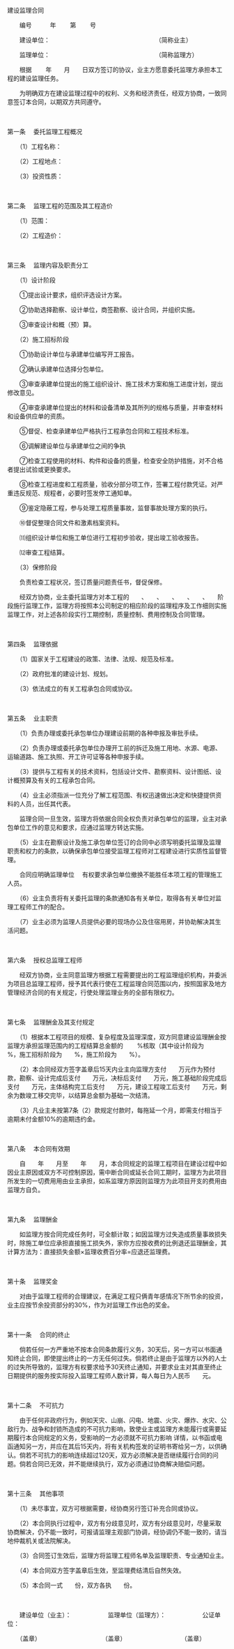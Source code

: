 



建设监理合同



 

　　编号　　　年　　 第　　 号　　

　　建设单位：　　　　　　　　　　　　　　　　　 （简称业主）　　

　　监理单位：　　　　　　　　　　　　　　　　　 （简称监理方）　　

　　根据　　 年　　月　　日双方签订的协议，业主方愿意委托监理方承担本工程的建设监理任务。　　

　　为明确双方在建设监理过程中的权利、义务和经济责任，经双方协商，一致同意签订本合同，以期双方共同遵守。

　　

第一条
　委托监理工程概况　　

　　（1）工程名称：　　

　　（2）工程地点：　　

　　（3）投资性质：

　　

第二条
　监理工程的范围及其工程造价　　

　　（1）范围：　　

　　（2）工程造价：

　　

第三条
　监理内容及职责分工　　

　　（1）设计阶段　　

　　①提出设计要求，组织评选设计方案。　　

　　②协助选择勘察、设计单位，商签勘察、设计合同，并组织实施。　　

　　③审查设计和概（预）算。　　

　　（2）施工招标阶段　　

　　①协助设计单位与承建单位编写开工报告。　　

　　②确认承建单位选择分包单位。　　

　　③审查承建单位提出的施工组织设计、施工技术方案和施工进度计划，提出修改意见。　　

　　④审查承建单位提出的材料和设备清单及其所列的规格与质量，并审查材料和设备供应单的资质。　　

　　⑤督促、检查承建单位严格执行工程承包合同和工程技术标准。　　

　　⑥调解建设单位与承建单位之间的争执　　

　　⑦检查工程使用的材料、构件和设备的质量，检查安全防护措施，对不合格者提出试验或更换要求。　　

　　⑧检查工程进度和工程质量，验收分部分项工作，签署工程付款凭证。对严重违反规范、规程者，必要时签发停工通知单。　　

　　⑨鉴定隐蔽工程，参与处理工程质量事故，监督事故处理方案的执行。　　

　　⑩督促整理合同文件和激素档案资料。　　

　　⑾组织设计单位和施工单位进行工程初步验收，提出竣工验收报告。　　

　　⑿审查工程结算。　　

　　（3）保修阶段　　

　　负责检查工程状况，签订质量问题责任书，督促保修。　　

　　经双方协商，业主委托监理方对本工程的　　、　　、　　、　　、　　、　　阶段施行监理工作，监理方将按照本公司制定的相应阶段的监理程序及工作细则实施监理工作，对上述各阶段实行工期控制，质量控制、费用控制及合同管理。

　　

第四条
　监理依据　　

　　（1）国家关于工程建设的政策、法律、法规、规范及标准。　　

　　（2）政府批准的建设计划、规划。　　

　　（3）依法成立的有关工程承包合同或协议。

　　

第五条
　业主职责　　

　　（1）负责办理或委托承包单位办理建设前期的各种申报及审批手续。　　

　　（2）负责办理或委托承包单位办理开工前的拆迁及施工用地、水源、电源、运输道路、施工执照、开工许可证等各种申报手续。　　

　　（3）提供与工程有关的技术资料，包括设计文件、勘察资料、设计图纸、设计概预算及有关的工程承包合同。　　

　　（4）业主必须指派一位充分了解工程范围、有权迅速做出决定和快捷提供资料的人员，出任其代表。　　

　　监理合同一旦生效，监理方将依据合同全权负责对承包单位的监理，业主对承包单位工作的意见和要求，应通过监理方转达实施。　　

　　（5）业主在勘察设计及施工承包单位签订的合同中必须写明委托监理及监理职责和权力的条款，以确保承包单位接受监理工程师对工程建设进行实质性监督管理。

　　合同应明确监理单位　 有权要求承包单位撤换不能胜任本项工程的管理施工人员。　　

　　（6）业主负责将有关委托监理的条款通知各有关单位，取得各有关单位对监理工程师工作的配合。　　

　　（7）业主必须为监理人员提供必要的现场办公及住宿用房，并协助解决其生活问题。

　　

第六条
　授权总监理工程师　　

　　经双方协商，业主同意监理方根据工程需要提出的工程监理组织机构，并委派为项目总监理工程师，授予其代表行使在工程监理合同范围以内，按照国家及地方管理经济合同的有关规定，行使处理监理业务的全部有限权力。

　　

第七条
　监理酬金及其支付规定　　

　　（1）根据本工程项目的规模、复杂程度及监理深度，双方同意建设监理酬金按监理方承担监理范围内的工程结算总金额的　　 %核取（其中设计阶段为　　%，施工招标阶段为　　%，施工阶段为　　%）。　　

　　（2）本合同经双方签字盖章后15天内业主向监理方支付　　万元作为预付款，勘察、设计完成后支付　　万元，决标后支付　　万元，施工基础阶段完成后支付　　万元，主体结构完工后支付　　万元，建设工程竣工后支付　　万元，剩余为数竣工移交完毕，以结算总金额为基础一次结清。　　

　　（3）凡业主未按第7条（2）款规定付款时，每拖延一个月，即需支付相当于逾期未付金额10%的逾期违约金。

　　

第八条
　本合同有效期　　

　　自　　年　　月至　　年　　月，本合同规定的监理工程项目在建设过程中如因业主原因或双方不可控制原因，需中断合同或延长合同工期时，监理方为此项目所发生的一切费用用由业主承担，如系监理方原因则监理方为此项目开支的费用由监理方自负。

　　

第九条
　监理酬金　　

　　如监理方按合同完成任务时，可全额计取；如因监理方过失造成质量事故损失时，除施工单位应承担直接施工损失外，家你方应按收费的比例退还监理酬金，其计算方法为：直接损失金额×监理收费百分率=应退还监理费。

　　

第十条
　监理奖金　　

　　对由于监理工程师的合理建议，在满足工程只俩青年感情况下所节余的投资，业主应按节余投资部分的30%，作为对监理工作出色的奖金。

　　

第十一条
　合同的终止　　

　　倘若任何一方严重地不按本合同条款履行义务，30天后，另一方可以书面通知终止合同，即使提出终止的一方无任何过失。倘若终止是由于监理方以外的人士的过失所导致的，监理方有权要求给予30天终止通知，并要求业主对其直至终止日期提供的服务按实际投入监理工程师人数计算，每人每日为人民币　　元。

　　

第十二条
　不可抗力　　

　　由于任何非政府行为，例如天灾、山崩、闪电、地震、火灾、爆炸、水灾、公敌行为、战争和封锁所造成的不可抗力影响，致使业主或监理方未能履行或需要延期履行本合同规定的义务，受影响的一方必须就不可抗力影响 详情，以书函或电函通知另一方，并应在其后15天内，将有关机构签发的证明书寄给另一方，以供确认。倘若不可抗力的影响连续超过120天，双方必须解决是否继续履行合同的问题。倘若合同已无效，并不能继续执行，双方必须通过协商解决赔偿问题。

　　

第十三条
　其他事项　　

　　（1）未尽事宜，双方可根据需要，经协商另行签订补充合同或协议。　　

　　（2）本合同执行过程中，双方有分歧意见时，双方有分歧意见时，尽量采取协商解决，仍不能一致时，可报请监理主观部门协调，经协调仍不能一致的，请当地仲裁机关或法院解决。

　　（3）合同签订生效后，监理方将监理工程师名单及监理职责、专业通知业主。　　

　　（4）本合同双方签字盖章后生效，至监理费结清后自然失效。　　

　　（5）本合同一式　　份，双方各执　　份。　

　　　

　　建设单位（业主）：　　　　　　监理单位（监理方）：　　　　　　公证单位：　　

　　（盖章）　　　　　　　　　　　（盖章）　　　　　　　　　　（盖章）